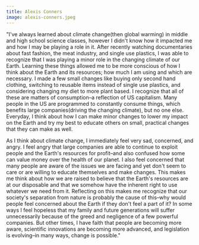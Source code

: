 ```yaml
---
title: Alexis Conners
image: alexis-conners.jpeg
---
```

"I've always learned about climate change(then global warming) in middle and high school science classes, however I didn't know how it impacted me and how I may be playing a role in it. After recently watching documentaries about fast fashion, the meat industry, and single use plastics, I was able to recognize that I was playing a minor role in the changing climate of our Earth. Learning these things allowed me to be more conscious of how I think about the Earth and its resources; how much I am using and which are necessary. I made a few small changes like buying only second hand clothing, switching to reusable items instead of single use plastics, and considering changing my diet to more plant based. I recognize that all of these are matters of consumption–a reflection of US capitalism. Many people in the US are programmed to constantly consume things, which benefits large companies(driving the changing climate), but no one else. Everyday, I think about how I can make minor changes to lower my impact on the Earth and try my best to educate others on small, practical changes that they can make as well. 

As I think about climate change, I immediately feel very sad, concerned, and angry. I feel angry that large companies are able to continue to exploit people and the Earth's resources for profit–and also confused how some can value money over the health of our planet. I also feel concerned that many people are aware of the issues we are facing and yet don't seem to care or are willing to educate themselves and make changes. This makes me think about how we are raised to believe that the Earth's resources are at our disposable and that we somehow have the inherent right to use whatever we need from it. Reflecting on this makes me recognize that our society's separation from nature is probably the cause of this–why would people feel concerned about the Earth if they don't feel a part of it? In some ways I feel hopeless that my family and future generations will suffer unnecessarily because of the greed and negligence of a few powerful companies. But other times, I have faith that people are becoming more aware, scientific innovations are becoming more advanced, and legislation is evolving–in many ways, change is possible."
